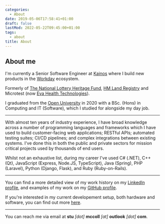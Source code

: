 ```yaml
---
categories:
  - About
date: 2019-05-06T17:58:41+01:00
draft: false
lastMod: 2022-05-22T09:45:00+01:00
tags:
  - about
title: About
---
```


## About me

I'm currently a Senior Software Engineer at [Kainos](https://www.kainos.com)
where I build new products in the [Workday](https://www.workday.com) ecosystem.

Formerly of
[The National Lottery Heritage Fund](https://www.heritagefund.org.uk),
[HM Land Registry](https://www.gov.uk/government/organisations/land-registry)
and Microtest (now [Eva Health Technologies](https://evahealth.co.uk/)).

I graduated from the [Open University](http://open.ac.uk) in 2020 with a BSc.
(Hons) in Computing and IT (Software), which I studied for alongside my
day job.

---

With almost ten years of industry experience, I have broad knowledge across a
number of programming languages and frameworks which I have used to build
customer-facing web applications; RESTful APIs; automated testing suites;
CI/CD pipelines; and complex integrations between existing systems. I've done
this in both the public and private sectors for mission critical projects
used by thousands of end users.

Whilst not an exhaustive list, during my career I've used C# (.NET), C++ (Qt),
JavaScript (Express, Node.JS, TypeScript), Java (Spring), PHP (Laravel),
Python (Django, Flask), and Ruby (Ruby-on-Rails).

---

You can find a more detailed view of my work history on my
[LinkedIn profile](https://www.linkedin.com/in/stuart-mccoll), and examples of
my work on my [GitHub profile](https://www.github.com/stuartmccoll).

If you're interested in my current developement setup, both hardware and
software, you can find out more [here](/uses).

---

You can reach me via email at **stu** *[dot]* **mccoll** *[at]* **outlook**
*[dot]* **com**.
